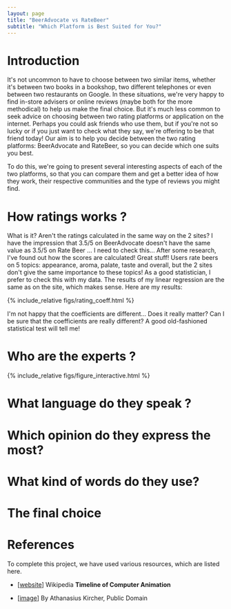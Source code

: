 ```yaml
---
layout: page
title: "BeerAdvocate vs RateBeer" 
subtitle: "Which Platform is Best Suited for You?"
---
```


# Introduction
It's not uncommon to have to choose between two similar items, whether it's between two books in a bookshop, two different telephones or even between two restaurants on Google. In these situations, we're very happy to find in-store advisers or online reviews (maybe both for the more methodical) to help us make the final choice. But it's much less common to seek advice on choosing between two rating platforms or application on the internet. Perhaps you could ask friends who use them, but if you're not so lucky or if you just want to check what they say, we're offering to be that friend today! Our aim is to help you decide between the two rating platforms: BeerAdvocate and RateBeer, so you can decide which one suits you best. 

To do this, we're going to present several interesting aspects of each of the two platforms, so that you can compare them and get a better idea of how they work, their respective communities and the type of reviews you might find.

# How ratings works ?

What is it? Aren't the ratings calculated in the same way on the 2 sites? I have the impression that 3.5/5 on BeerAdvocate doesn't have the same value as 3.5/5 on Rate Beer ... I need to check this...
After some research, I've found out how the scores are calculated! Great stuff! Users rate beers on 5 topics: appearance, aroma, palate, taste and overall, but the 2 sites don't give the same importance to these topics! As a good statistician, I prefer to check this with my data. The results of my linear regression are the same as on the site, which makes sense. Here are my results: 

{% include_relative figs/rating_coeff.html %}

I'm not happy that the coefficients are different... Does it really matter? Can I be sure that the coefficients are really different? A good old-fashioned statistical test will tell me!  


# Who are the experts ?

{% include_relative figs/figure_interactive.html %}

# What language do they speak ?

# Which opinion do they express the most?

# What kind of words do they use?

# The final choice

# References

To complete this project, we have used various resources, which are listed here.

- [[website][14]] Wikipedia **Timeline of Computer Animation**

- [[image][G]] By Athanasius Kircher, Public Domain

[14]: https://en.wikipedia.org/wiki/Timeline_of_computer_animation_in_film_and_television
[G]: https://commons.wikimedia.org/w/index.php?curid=52666213
